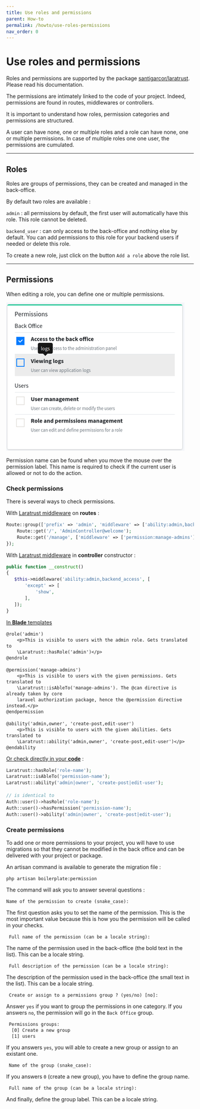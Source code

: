 ```yaml
---
title: Use roles and permissions
parent: How-to
permalink: /howto/use-roles-permissions
nav_order: 0
---
```


# Use roles and permissions

Roles and permissions are supported by the package [santigarcor/laratrust](https://laratrust.santigarcor.me/). Please read his documentation.

The permissions are intimately linked to the code of your project. Indeed, permissions are found in routes, middlewares or controllers.

It is important to understand how roles, permission categories and permissions are structured.

A user can have none, one or multiple roles and a role can have none, one or multiple permissions. In case of multiple roles one one user, the permissions are cumulated.

---

## Roles

Roles are groups of permissions, they can be created and managed in the back-office.

By default two roles are available : 

`admin` : all permissions by default, the first user will automatically have this role. This role cannot be deleted. 

`backend_user` : can only access to the back-office and nothing else by default. You can add permissions to this role for your backend users if needed or delete this role.

To create a new role, just click on the button `Add a role` above the role list.

---

## Permissions

When editing a role, you can define one or multiple permissions. 

![TinyMCE](../assets/img/permissions.png)

Permission name can be found when you move the mouse over the permission label. This name is required to check if the current user is allowed or not to do the action.

### Check permissions

There is several ways to check permissions.

With [Laratrust middleware](https://laratrust.santigarcor.me/docs/6.x/usage/middleware.html#configuration) on **routes** :

```php
Route::group(['prefix' => 'admin', 'middleware' => ['ability:admin,backend_access']], function() {
    Route::get('/', 'AdminController@welcome');
    Route::get('/manage', ['middleware' => ['permission:manage-admins'], 'uses' => 'AdminController@manageAdmins']);
});
```

With [Laratrust middleware](https://laratrust.santigarcor.me/docs/6.x/usage/middleware.html#configuration) in **controller** constructor :

```php
public function __construct()
{
   $this->middleware('ability:admin,backend_access', [
       'except' => [
           'show',
       ],
   ]);
}
```

[In **Blade** templates](https://laratrust.santigarcor.me/docs/6.x/usage/blade-templates.html)

```blade
@role('admin')
    <p>This is visible to users with the admin role. Gets translated to
    \Laratrust::hasRole('admin')</p>
@endrole

@permission('manage-admins')
    <p>This is visible to users with the given permissions. Gets translated to
    \Laratrust::isAbleTo('manage-admins'). The @can directive is already taken by core
    laravel authorization package, hence the @permission directive instead.</p>
@endpermission

@ability('admin,owner', 'create-post,edit-user')
    <p>This is visible to users with the given abilities. Gets translated to
    \Laratrust::ability('admin,owner', 'create-post,edit-user')</p>
@endability
```

[Or check directly in your **code**](https://laratrust.santigarcor.me/docs/6.x/usage/roles-and-permissions.html#user-ability) :

```php
Laratrust::hasRole('role-name');
Laratrust::isAbleTo('permission-name');
Laratrust::ability('admin|owner', 'create-post|edit-user');

// is identical to
Auth::user()->hasRole('role-name');
Auth::user()->hasPermission('permission-name');
Auth::user()->ability('admin|owner', 'create-post|edit-user');
```

### Create permissions

To add one or more permissions to your project, you will have to use migrations so that they cannot be modified in the back office and can be delivered with your project or package.

An artisan command is available to generate the migration file :

```
php artisan boilerplate:permission
```

The command will ask you to answer several questions :

```
Name of the permission to create (snake_case):
```

The first question asks you to set the name of the permission. 
This is the most important value because this is how you the permission will be called in your checks.  

```
 Full name of the permission (can be a locale string):
``` 

The name of the permission used in the back-office (the bold text in the list). This can be a locale string. 

```
 Full description of the permission (can be a locale string):
```

The description of the permission used in the back-office (the small text in the list). This can be a locale string.

```
 Create or assign to a permissions group ? (yes/no) [no]:
```

Answer `yes` if you want to group the permissions in one category. If you answers `no`, the permission will go in the `Back Office` group.

```
 Permissions groups:
  [0] Create a new group
  [1] users
```

If you answers `yes`, you will able to create a new group or assign to an existant one.

```
 Name of the group (snake_case):
```

If you answers `0` (create a new group), you have to define the group name.

```
 Full name of the group (can be a locale string):
```

And finally, define the group label. This can be a locale string.